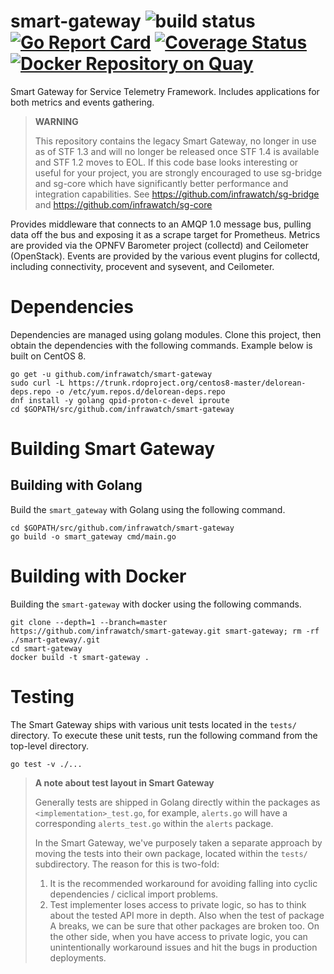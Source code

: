 # smart-gateway ![build status](https://travis-ci.org/infrawatch/smart-gateway.svg?branch=master) [![Go Report Card](https://goreportcard.com/badge/github.com/infrawatch/smart-gateway)](https://goreportcard.com/report/github.com/infrawatch/smart-gateway) [![Coverage Status](https://coveralls.io/repos/github/infrawatch/smart-gateway/badge.svg)](https://coveralls.io/github/infrawatch/smart-gateway) [![Docker Repository on Quay](https://quay.io/repository/infrawatch/smart-gateway/status "Docker Repository on Quay")](https://quay.io/repository/infrawatch/smart-gateway)

Smart Gateway for Service Telemetry Framework. Includes applications for both
metrics and events gathering.

> **WARNING** 
> 
> This repository contains the legacy Smart Gateway, no longer in use as of STF 1.3 and will no longer be released once STF 1.4 is available and STF 1.2 moves to EOL. If this code base looks interesting or useful for your project, you are strongly encouraged to use sg-bridge and sg-core which have significantly better performance and integration capabilities. See https://github.com/infrawatch/sg-bridge and https://github.com/infrawatch/sg-core

Provides middleware that connects to an AMQP 1.0 message bus, pulling data off
the bus and exposing it as a scrape target for Prometheus. Metrics are provided
via the OPNFV Barometer project (collectd) and Ceilometer (OpenStack). Events
are provided by the various event plugins for collectd, including connectivity,
procevent and sysevent, and Ceilometer.

# Dependencies

Dependencies are managed using golang modules. Clone this project, then obtain
the dependencies with the following commands. Example below is built on CentOS
8.

```
go get -u github.com/infrawatch/smart-gateway
sudo curl -L https://trunk.rdoproject.org/centos8-master/delorean-deps.repo -o /etc/yum.repos.d/delorean-deps.repo
dnf install -y golang qpid-proton-c-devel iproute
cd $GOPATH/src/github.com/infrawatch/smart-gateway
```

# Building Smart Gateway

## Building with Golang

Build the `smart_gateway` with Golang using the following command.

```
cd $GOPATH/src/github.com/infrawatch/smart-gateway
go build -o smart_gateway cmd/main.go
```

# Building with Docker

Building the `smart-gateway` with docker using the following commands.

```
git clone --depth=1 --branch=master https://github.com/infrawatch/smart-gateway.git smart-gateway; rm -rf ./smart-gateway/.git
cd smart-gateway
docker build -t smart-gateway .
```

# Testing

The Smart Gateway ships with various unit tests located in the `tests/`
directory. To execute these unit tests, run the following command from the
top-level directory.

```
go test -v ./...
```

> **A note about test layout in Smart Gateway**
>
> Generally tests are shipped in Golang directly within the packages as
> `<implementation>_test.go`, for example, `alerts.go` will have a
> corresponding `alerts_test.go` within the `alerts` package.
>
> In the Smart Gateway, we've purposely taken a separate approach by moving the
> tests into their own package, located within the `tests/` subdirectory. The
> reason for this is two-fold:
>
> 1. It is the recommended workaround for avoiding falling into cyclic
>    dependencies / ciclical import problems.
> 1. Test implementer loses access to private logic, so has to think about the
>    tested API more in depth. Also when the test of package A breaks, we can
>    be sure that other packages are broken too. On the other side, when you
>    have access to private logic, you can unintentionally workaround issues
>    and hit the bugs in production deployments.
